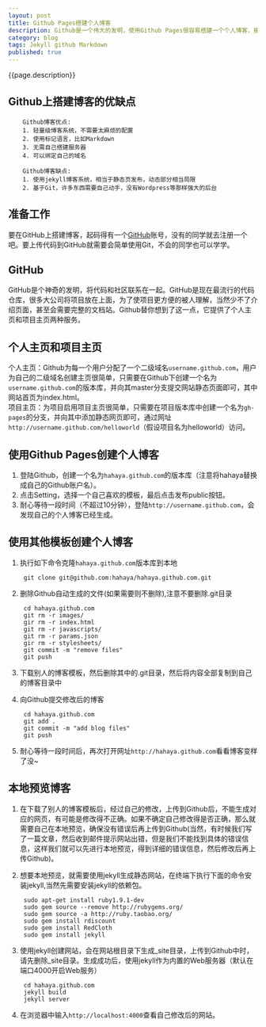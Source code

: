 ```yaml
---
layout: post
title: Github Pages搭建个人博客
description: Github是一个伟大的发明，使用Github Pages很容易搭建一个个人博客，接下来一步一步搭建属于自己的独立博客，希望能给你一些帮助。
category: blog
tags: Jekyll github Markdown
published: true
---
```



{{page.description}}

## Github上搭建博客的优缺点 ##
		Github博客优点:
		1. 轻量级博客系统，不需要太麻烦的配置
		2. 使用标记语言，比如Markdown
		3. 无需自己搭建服务器
		4. 可以绑定自己的域名
		
		Github博客缺点:
		1. 使用jekyll博客系统，相当于静态页发布，动态部分相当局限
		2. 基于Git，许多东西需要自己动手，没有Wordpress等那样强大的后台
		

## 准备工作 ##
要在GitHub上搭建博客，起码得有一个[GitHub](https://github.com)账号，没有的同学就去注册一个吧。要上传代码到GitHub就需要会简单使用Git，不会的同学也可以学学。

## GitHub ##
GitHub是个神奇的发明，将代码和社区联系在一起。GitHub是现在最流行的代码仓库，很多大公司将项目放在上面，为了使项目更方便的被人理解，当然少不了介绍页面，甚至会需要完整的文档站。Github替你想到了这一点，它提供了个人主页和项目主页两种服务。  

## 个人主页和项目主页 ##
个人主页：Github为每一个用户分配了一个二级域名`username.github.com`，用户为自己的二级域名创建主页很简单，只需要在Github下创建一个名为`username.github.com`的版本库，并向其master分支提交网站静态页面即可，其中网站首页为index.html。  
项目主页：为项目启用项目主页很简单，只需要在项目版本库中创建一个名为`gh-pages`的分支，并向其中添加静态网页即可，通过网址`http://username.github.com/helloworld`（假设项目名为helloworld）访问。  


## 使用Github Pages创建个人博客 ##
1. 登陆Github，创建一个名为`hahaya.github.com`的版本库（注意将hahaya替换成自己的Github账户名）。
2. 点击Setting，选择一个自己喜欢的模板，最后点击发布public按钮。
3. 耐心等待一段时间（不超过10分钟），登陆`http://username.github.com`，会发现自己的个人博客已经生成。


## 使用其他模板创建个人博客 ##
1. 执行如下命令克隆`hahaya.github.com`版本库到本地  

		git clone git@github.com:hahaya/hahaya.github.com.git
2. 删除Github自动生成的文件(如果需要则不删除),注意不要删除.git目录  

		cd hahaya.github.com		
		git rm -r images/
		gir rm -r index.html
		git rm -r javascripts/
		git rm -r params.json
		gir rm -r stylesheets/
		git commit -m "remove files"
		git push  
3. 下载别人的博客模板，然后删除其中的.git目录，然后将内容全部复制到自己的博客目录中  

4. 向Github提交修改后的博客  
		
		cd hahaya.github.com
		git add .
		git commit -m "add blog files"
		git push

5. 耐心等待一段时间后，再次打开网址`http://hahaya.github.com`看看博客变样了没~

## 本地预览博客 ##
1. 在下载了别人的博客模板后，经过自己的修改，上传到Github后，不能生成对应的网页，有可能是修改得不正确。如果不确定自己修改得是否正确，那么就需要自己在本地预览，确保没有错误后再上传到Github(当然，有时候我们写了一篇文章，然后收到邮件提示网站出错，但是我们不能找到具体的错误信息，这样我们就可以先进行本地预览，得到详细的错误信息，然后修改后再上传Github)。  

2. 想要本地预览，就需要使用jekyll生成静态网站，在终端下执行下面的命令安装jekyll,当然先需要安装jekyll的依赖包。  

		sudo apt-get install ruby1.9.1-dev  
		sudo gem source --remove http://rubygems.org/  
		sudo gem source -a http://ruby.taobao.org/  
		sudo gem install rdiscount  
		sudo gem install RedCloth  
		sudo gem install jekyll  

3. 使用jekyll创建网站，会在网站根目录下生成_site目录，上传到Github中时，请先删除_site目录。生成成功后，使用jekyll作为内置的Web服务器（默认在端口4000开启Web服务）

		cd hahaya.github.com
		jekyll build	
		jekyll server

4. 在浏览器中输入`http://localhost:4000`查看自己修改后的网站。  
